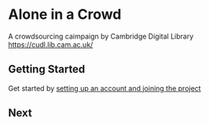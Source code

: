 # Alone in a Crowd
A crowdsourcing caimpaign by Cambridge Digital Library
https://cudl.lib.cam.ac.uk/

## Getting Started
Get started by [setting up an account and joining the project](account-set-up.md)

## Next 
